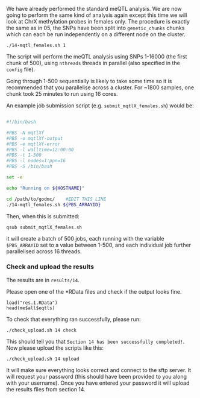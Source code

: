 We have already performed the standard meQTL analysis. We are now going to perform the same kind of analysis again except this time we will look at ChrX methylation probes in females only. The procedure is exactly the same as in 05, the SNPs have been split into `genetic_chunks` chunks which can each be run independently on a different node on the cluster. 

    ./14-mqtl_females.sh 1


The script will perform the meQTL analysis using SNPs 1-16000 (the first chunk of 500), using `nthreads` threads in parallel (also specified in the `config` file). 

Going through 1-500 sequentially is likely to take some time so it is recommended that you parallelise across a cluster. For ~1800 samples, one chunk took 25 minutes to run using 16 cores.

An example job submission script (e.g. `submit_mqtlX_females.sh`) would be:

```bash

#!/bin/bash

#PBS -N mqtlXf
#PBS -o mqtlXf-output
#PBS -e mqtlXf-error
#PBS -l walltime=12:00:00
#PBS -t 1-500
#PBS -l nodes=1:ppn=16
#PBS -S /bin/bash

set -e

echo "Running on ${HOSTNAME}"

cd /path/to/godmc/    #EDIT THIS LINE
./14-mqtl_females.sh ${PBS_ARRAYID}

```

Then, when this is submitted:

    qsub submit_mqtlX_females.sh

it will create a batch of 500 jobs, each running with the variable `$PBS_ARRAYID` set to a value between 1-500, and each individual job further parallelised across 16 threads. 


### Check and upload the results

The results are in `results/14`.

Please open one of the *RData files and check if the output looks fine.

```
load("res.1.RData")
head(me$all$eqtls)
```

To check that everything ran successfully, please run:

```
./check_upload.sh 14 check
```

This should tell you that `Section 14 has been successfully completed!`. Now please upload the scripts like this:

```
./check_upload.sh 14 upload
```

It will make sure everything looks correct and connect to the sftp server. It will request your password (this should have been provided to you along with your username). Once you have entered your password it will upload the results files from section 14.